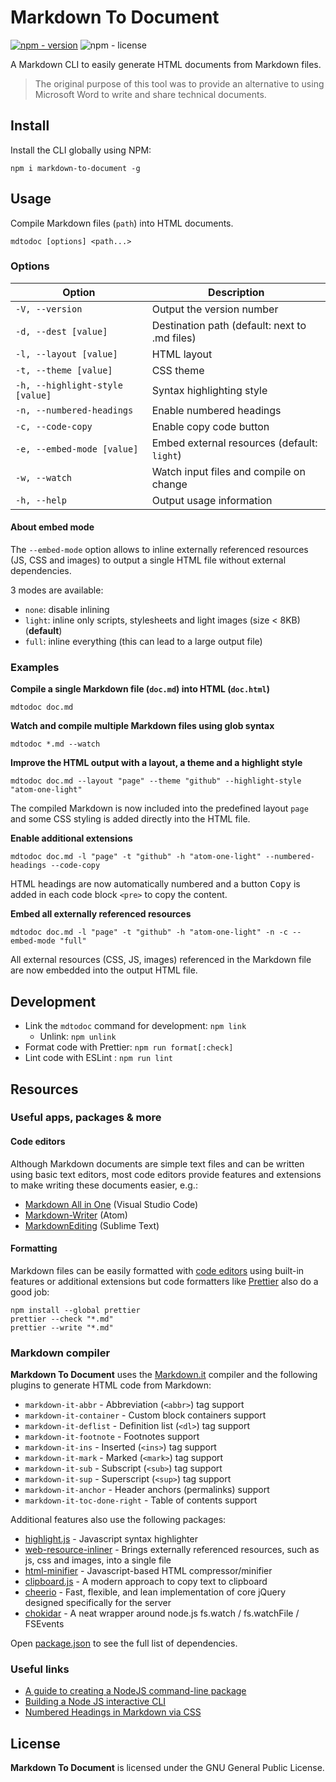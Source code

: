 # Markdown To Document

[![npm - version](https://img.shields.io/npm/v/markdown-to-document?color=informational&style=flat-square)](https://www.npmjs.com/package/markdown-to-document)
![npm - license](https://img.shields.io/npm/l/markdown-to-document?color=informational&style=flat-square)

A Markdown CLI to easily generate HTML documents from Markdown files.

> The original purpose of this tool was to provide an alternative to using
> Microsoft Word to write and share technical documents.

## Install

Install the CLI globally using NPM:

```shell
npm i markdown-to-document -g
```

## Usage

Compile Markdown files (`path`) into HTML documents.

```shell
mdtodoc [options] <path...>
```

### Options

| Option                          | Description                                   |
| ------------------------------- | --------------------------------------------- |
| `-V, --version`                 | Output the version number                     |
| `-d, --dest [value]`            | Destination path (default: next to .md files) |
| `-l, --layout [value]`          | HTML layout                                   |
| `-t, --theme [value]`           | CSS theme                                     |
| `-h, --highlight-style [value]` | Syntax highlighting style                     |
| `-n, --numbered-headings`       | Enable numbered headings                      |
| `-c, --code-copy`               | Enable copy code button                       |
| `-e, --embed-mode [value]`      | Embed external resources (default: `light`)   |
| `-w, --watch`                   | Watch input files and compile on change       |
| `-h, --help`                    | Output usage information                      |

#### About embed mode

The `--embed-mode` option allows to inline externally referenced resources
(JS, CSS and images) to output a single HTML file without external dependencies.

3 modes are available:

- `none`: disable inlining
- `light`: inline only scripts, stylesheets and light images
  (size < 8KB) (**default**)
- `full`: inline everything (this can lead to a large output file)

### Examples

**Compile a single Markdown file (`doc.md`) into HTML (`doc.html`)**

```shell
mdtodoc doc.md
```

**Watch and compile multiple Markdown files using glob syntax**

```shell
mdtodoc *.md --watch
```

**Improve the HTML output with a layout, a theme and a highlight style**

```shell
mdtodoc doc.md --layout "page" --theme "github" --highlight-style "atom-one-light"
```

The compiled Markdown is now included into the predefined layout `page`
and some CSS styling is added directly into the HTML file.

**Enable additional extensions**

```shell
mdtodoc doc.md -l "page" -t "github" -h "atom-one-light" --numbered-headings --code-copy
```

HTML headings are now automatically numbered and a button <kbd>Copy</kbd>
is added in each code block `<pre>` to copy the content.

**Embed all externally referenced resources**

```shell
mdtodoc doc.md -l "page" -t "github" -h "atom-one-light" -n -c --embed-mode "full"
```

All external resources (CSS, JS, images) referenced in the Markdown file
are now embedded into the output HTML file.

## Development

- Link the `mdtodoc` command for development: `npm link`
  - Unlink: `npm unlink`
- Format code with Prettier: `npm run format[:check]`
- Lint code with ESLint : `npm run lint`

## Resources

### Useful apps, packages & more

#### Code editors

Although Markdown documents are simple text files and can be written using
basic text editors, most code editors provide features and extensions to make
writing these documents easier, e.g.:

- [Markdown All in One](https://marketplace.visualstudio.com/items?itemName=yzhang.markdown-all-in-one)
  (Visual Studio Code)
- [Markdown-Writer](https://atom.io/packages/markdown-writer) (Atom)
- [Markdown​Editing](https://packagecontrol.io/packages/MarkdownEditing) (Sublime Text)

#### Formatting

Markdown files can be easily formatted with [code editors](#code-editors)
using built-in features or additional extensions but code formatters like
[Prettier](https://prettier.io/) also do a good job:

```shell
npm install --global prettier
prettier --check "*.md"
prettier --write "*.md"
```

### Markdown compiler

**Markdown To Document** uses the [Markdown.it](https://github.com/markdown-it/markdown-it)
compiler and the following plugins to generate HTML code from Markdown:

- `markdown-it-abbr` - Abbreviation (`<abbr>`) tag support
- `markdown-it-container` - Custom block containers support
- `markdown-it-deflist` - Definition list (`<dl>`) tag support
- `markdown-it-footnote` - Footnotes support
- `markdown-it-ins` - Inserted (`<ins>`) tag support
- `markdown-it-mark` - Marked (`<mark>`) tag support
- `markdown-it-sub` - Subscript (`<sub>`) tag support
- `markdown-it-sup` - Superscript (`<sup>`) tag support
- `markdown-it-anchor` - Header anchors (permalinks) support
- `markdown-it-toc-done-right` - Table of contents support

Additional features also use the following packages:

- [highlight.js](https://highlightjs.org/) - Javascript syntax highlighter
- [web-resource-inliner](https://github.com/jrit/web-resource-inliner) - Brings
  externally referenced resources, such as js, css and images, into a single file
- [html-minifier](https://github.com/kangax/html-minifier) - Javascript-based
  HTML compressor/minifier
- [clipboard.js](https://clipboardjs.com/) - A modern approach to copy text to clipboard
- [cheerio](https://cheerio.js.org/) - Fast, flexible, and lean implementation
  of core jQuery designed specifically for the server
- [chokidar](https://github.com/paulmillr/chokidar) - A neat wrapper around
  node.js fs.watch / fs.watchFile / FSEvents

Open [package.json](package.json) to see the full list of dependencies.

### Useful links

- [A guide to creating a NodeJS command-line package](https://medium.com/netscape/a-guide-to-create-a-nodejs-command-line-package-c2166ad0452e)
- [Building a Node JS interactive CLI](https://codeburst.io/building-a-node-js-interactive-cli-3cb80ed76c86)
- [Numbered Headings in Markdown via CSS](https://gist.github.com/patik/89ee6092c72a9e39950445c01598517a)

## License

**Markdown To Document** is licensed under the GNU General Public License.
